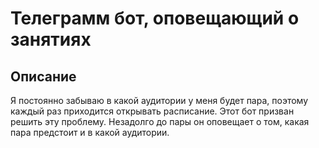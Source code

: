 # Телеграмм бот, оповещающий о занятиях

Описание
-------------------------

Я постоянно забываю в какой аудитории у меня будет пара, поэтому каждый раз приходится открывать расписание. Этот бот призван решить эту проблему. Незадолго до пары он оповещает о том, какая пара предстоит и в какой аудитории.